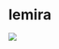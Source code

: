 # lemira

[![](https://github.com/ttskch/lemira/actions/workflows/ci.yaml/badge.svg?branch=main)](https://github.com/ttskch/lemira/actions/workflows/ci.yaml?query=branch:main)
